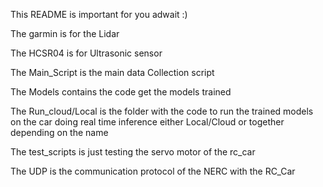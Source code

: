 This README is important for you adwait :)

The garmin is for the Lidar

The HCSR04 is for Ultrasonic sensor

The Main_Script is the main data Collection script

The Models contains the code get the models trained

The Run_cloud/Local is the folder with the code to run the trained models on the car doing real time inference either Local/Cloud or together depending on the name 

The test_scripts is just testing the servo motor of the rc_car

The UDP is the communication protocol of the NERC with the RC_Car
